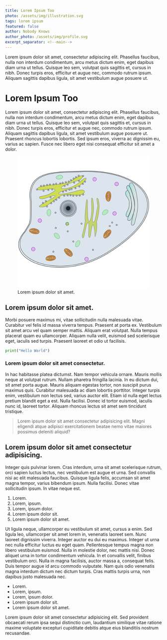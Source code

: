 ```yaml
---
title: Lorem Ipsum Too
photo: /assets/img/illustration.svg
tags: lorem ipsum
featured: false
author: Nobody Knows
author_photo: /assets/img/profile.svg
excerpt_separator: <!--main-->
---
```


Lorem ipsum dolor sit amet, consectetur adipiscing elit. Phasellus faucibus, nulla non interdum condimentum, arcu metus dictum enim, eget dapibus diam urna ut tellus. Quisque leo sem, volutpat quis sagittis et, cursus in nibh. Donec turpis eros, efficitur et augue nec, commodo rutrum ipsum. Aliquam sagittis dapibus ligula, sit amet vestibulum augue posuere ut.

<!--main-->

# Lorem Ipsum Too

Lorem ipsum dolor sit amet, consectetur adipiscing elit. Phasellus faucibus, nulla non interdum condimentum, arcu metus dictum enim, eget dapibus diam urna ut tellus. Quisque leo sem, volutpat quis sagittis et, cursus in nibh. Donec turpis eros, efficitur et augue nec, commodo rutrum ipsum. Aliquam sagittis dapibus ligula, sit amet vestibulum augue posuere ut. Praesent rhoncus lobortis lobortis. Sed ipsum eros, viverra ac dignissim eu, varius ac sapien. Fusce nec libero eget nisi consequat efficitur sit amet a dolor.

<figure>
  <img src="/assets/img/illustration.svg" alt="lorem">
  <caption>Lorem ipsum dolor sit amet.</caption>
</figure>

## Lorem ipsum dolor sit amet.

Morbi posuere maximus mi, vitae sollicitudin nulla malesuada vitae. Curabitur vel felis id massa viverra tempus. Praesent at porta ex. Vestibulum sit amet arcu vel quam semper mattis. Aliquam erat volutpat. Nulla tempus placerat quam eu ullamcorper. Aliquam nulla velit, euismod sed scelerisque eget, iaculis sed turpis. Praesent laoreet et odio ut facilisis.

```python
print("Hello World")
```

### Lorem ipsum dolor sit amet consectetur.

In hac habitasse platea dictumst. Nam tempor vehicula ornare. Mauris mollis neque at volutpat rutrum. Nullam pharetra fringilla lacinia. In eu dictum dui, sit amet porta augue. Mauris aliquam egestas tortor, non suscipit purus maximus quis. Curabitur malesuada ac diam lobortis porttitor. Integer turpis enim, vestibulum non lectus sed, varius auctor elit. Etiam id nulla eget lectus pretium blandit eget a est. Nulla facilisi. Donec id tortor euismod, iaculis nunc id, laoreet tortor. Aliquam rhoncus lectus sit amet sem tincidunt tristique.

> Lorem ipsum dolor sit amet consectetur adipisicing elit. Magni eligendi atque adipisci exercitationem beatae nemo vitae maiores possimus deleniti aliquid?

## Lorem ipsum dolor sit amet consectetur adipisicing.

Integer quis pulvinar lorem. Cras interdum, urna sit amet scelerisque rutrum, orci sapien luctus lectus, nec vestibulum est augue et urna. Sed convallis nisi ac elit malesuada faucibus. Quisque ligula felis, accumsan sit amet magna tempor, varius bibendum ipsum. Nulla facilisi. Donec vitae sollicitudin ipsum. In vitae neque est.

1. Lorem.
2. Lorem, ipsum.
3. Lorem, ipsum dolor.
4. Lorem ipsum dolor sit.
5. Lorem ipsum dolor sit amet.

Ut ligula neque, ullamcorper eu vestibulum sit amet, cursus a enim. Sed ligula leo, ullamcorper sit amet lorem in, venenatis laoreet sem. Nunc laoreet dignissim viverra. Integer auctor eu dui eu maximus. Integer ut urna nec nulla efficitur luctus eu eget quam. Pellentesque tempus magna non libero vestibulum euismod. Nulla in molestie dolor, nec mattis nisi. Donec aliquet urna in tortor condimentum vehicula. In et convallis velit, finibus vestibulum orci. Nulla in magna facilisis, auctor massa a, consequat felis. Duis tempor augue id arcu commodo vulputate. Nam quis odio venenatis magna interdum dictum nec dictum turpis. Cras mattis turpis urna, non dapibus justo malesuada nec.

- Lorem.
- Lorem, ipsum.
- Lorem, ipsum dolor.
- Lorem ipsum dolor sit.
- Lorem ipsum dolor sit amet.

Lorem ipsum dolor sit amet consectetur adipisicing elit. Sed provident obcaecati rerum ipsa sequi distinctio cum, laudantium similique vitae ratione maxime voluptate excepturi cupiditate debitis atque eius blanditiis nostrum recusandae.
